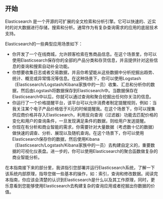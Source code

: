 ## 开始

Elasticsearch 是一个开源的可扩展的全文检索和分析引擎。它可以快速的、近实时的对大数据进行存储，搜索和分析。通常作为有复杂查询需求的应用的底层技术支持。

Elasticsearch的一些典型应用场景如下：

* 你开发了一个在线商城，允许顾客检索在售商品信息。在这个场景里，你可以使用Elasticsearch保存你的全部的产品分类和存货信息，并且提供针对这些信息的查询和搜索自动补全功能。
* 你想要收集日志或者交易数据，并且你希望能从这些数据中分析挖掘出趋势、统计、概览或异常情况等信息。在这种场景下，你可以使用Logstash（Elasticsearch\/Logstash\/Kibana家族中的一员）收集、汇总和分析你的数据，然后由Logstash将数据保存到Elasticsearch中。当数据保存在Elasticsearch中以后，你就可以通过查询和聚合挖掘出任何你关注的信息。
* 你运行了一个价格提醒平台，该平台可以允许消费者制定提醒规则，例如：当我关注某个电子产品价格低于X元的时候提醒我。在这个场景下，你可以搜集供应商价格并存入Elasticsearch，利用反向查询（过滤器）功能去匹配价格的变化和用户的查询条件，一旦发现满足条件的数据，则给用户发送提醒。
* 你现在有分析和商业智能的需求，你需要针对大量数据（考虑数十亿的数据）做快速的调查、分析、展现以及随机查询。在这个场景下，你可以使用Elasticsearch保存你的数据，然后使用Kibana（Elasticsearch\/Logstash\/Kibana家族中的一员）去构建自定义的，重要数据的可视化仪表盘。进一步的，你可以使用Elasticsearch的聚合函数做复杂的商业智能分析。

在本指南接下来的部分里，我讲指引您部署并运行Elasticsearch系统，了解一下该系统内部原理，指导您做一些基本的操作，如：索引，查询和修改数据。阅读完本指南，你应该会清楚的认识到Elasticsearch是什么以及其工作原理，同时，更乐意看到您能够使用Elasticsearch去构建复杂的查询应用或者挖掘出你数据的价值。

